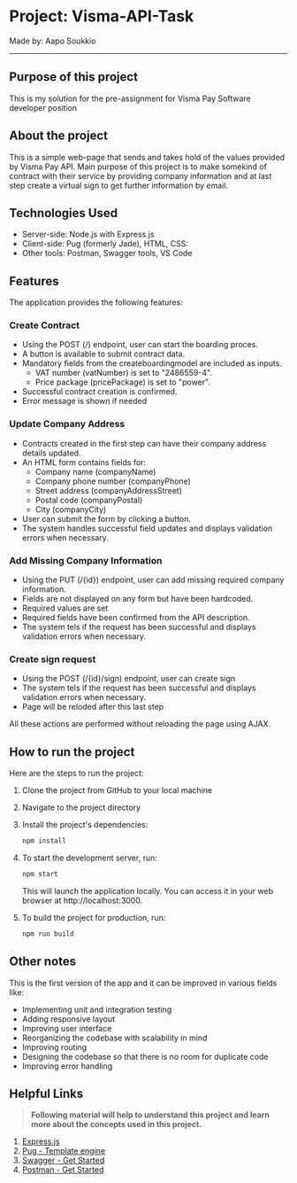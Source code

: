 # Project: Visma-API-Task

Made by: Aapo Soukkio

***

## Purpose of this project

This is my solution for the pre-assignment for Visma Pay Software developer position

## About the project 

This is a simple web-page that sends and takes hold of the values provided by Visma Pay API.
Main purpose of this project is to make somekind of contract with their service by providing company information and at last step create a
virtual sign to get further information by email. 

## Technologies Used

- Server-side: Node.js with Express.js 
- Client-side: Pug (formerly Jade), HTML, CSS:
- Other tools: Postman, Swagger tools, VS Code


## Features

The application provides the following features:

### Create Contract

- Using the POST (/) endpoint, user can start the boarding proces.
- A button is available to submit contract data.
- Mandatory fields from the createboardingmodel are included as inputs.
    - VAT number (vatNumber) is set to "2486559-4".
    - Price package (pricePackage) is set to "power".
- Successful contract creation is confirmed.
- Error message is shown if needed

### Update Company Address

- Contracts created in the first step can have their company address details updated.
- An HTML form contains fields for:
    - Company name (companyName)
    - Company phone number (companyPhone)
    - Street address (companyAddressStreet)
    - Postal code (companyPostal)
    - City (companyCity)
- User can submit the form by clicking a button.
- The system handles successful field updates and displays validation errors when necessary.

### Add Missing Company Information

- Using the PUT (/{id}) endpoint, user can add missing required company information.
- Fields are not displayed on any form but have been hardcoded.
- Required values are set
- Required fields have been confirmed from the API description.
- The system tels if the request has been successful and displays validation errors when necessary.

### Create sign request

- Using the POST (/{id}/sign) endpoint, user can create sign 
- The system tels if the request has been successful and displays validation errors when necessary.
- Page will be reloded after this last step


All these actions are performed without reloading the page using AJAX.

## How to run the project

Here are the steps to run the project:

1. Clone the project from GitHub to your local machine

2. Navigate to the project directory

3. Install the project's dependencies:
    ```bash
    npm install
    ```

4. To start the development server, run:
    ```bash
    npm start
    ```

    This will launch the application locally. You can access it in your web browser at http://localhost:3000.

6. To build the project for production, run:
    ```bash
    npm run build
    ```

## Other notes

This is the first version of the app and it can be improved in various fields like: 
- Implementing unit and integration testing 
- Adding responsive layout
- Improving user interface
- Reorganizing the codebase with scalability in mind 
- Improving routing
- Designing the codebase so that there is no room for duplicate code
- Improving error handling


## Helpful Links

> **Following material will help to understand this project and learn more about the concepts used in this project.**


1. [Express.js](https://expressjs.com/en/starter/installing.html)
2. [Pug - Template engine](https://pugjs.org/api/getting-started.html)
3. [Swagger - Get Started](https://swagger.io/tools/open-source/getting-started/)
3. [Postman - Get Started](https://learning.postman.com/docs/getting-started/overview/)
